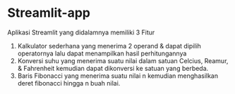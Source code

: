 # Streamlit-app
Aplikasi Streamlit yang didalamnya memiliki 3 Fitur

1. Kalkulator sederhana yang menerima 2 operand & dapat dipilih operatornya lalu dapat menampilkan hasil perhitungannya
2. Konversi suhu yang menerima suatu nilai dalam satuan Celcius, Reamur, & Fahrenheit kemudian dapat dikonversi ke satuan yang berbeda.
3. Baris Fibonacci yang menerima suatu nilai n kemudian menghasilkan deret fibonacci hingga n buah nilai.
